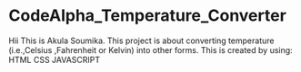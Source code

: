 # CodeAlpha_Temperature_Converter
Hii This is Akula Soumika.
This project is about converting temperature (i.e.,Celsius ,Fahrenheit or Kelvin) into other forms.
This is created by using:
 HTML
 CSS
 JAVASCRIPT
